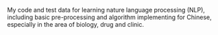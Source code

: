 My code and test data for learning nature language processing (NLP), including basic pre-processing and algorithm implementing for Chinese, especially in the area of biology, drug and clinic. 
